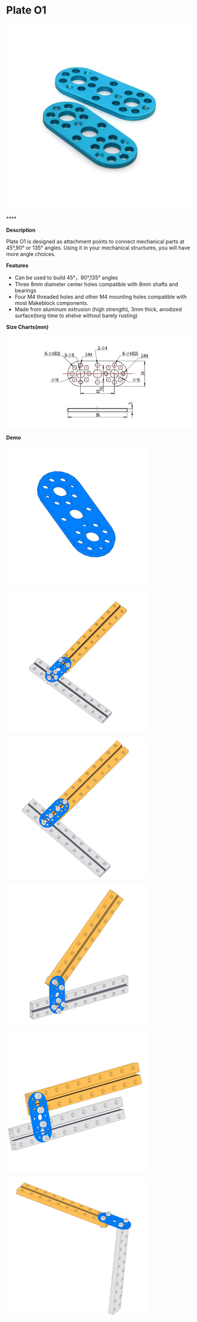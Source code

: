 # Plate O1

![](../../../../.gitbook/assets/0%20%2855%29.jpeg)

\*\*\*\*

**Description**

Plate O1 is designed as attachment points to connect mechanical parts at 45°,90° or 135° angles. Using it in your mechanical structures, you will have more angle choices.

**Features**

* Can be used to build 45°，90°,135° angles
* Three 8mm diameter center holes compatible with 8mm shafts and bearings
* Four M4 threaded holes and other M4 mounting holes compatible with most Makeblock components.
* Made from aluminum extrusion \(high strength\), 3mm thick, anodized surface\(long time to shelve without barely rusting\)

**Size Charts\(mm\)**

![](../../../../.gitbook/assets/1%20%2817%29.jpeg)

**Demo**

![](../../../../.gitbook/assets/2%20%284%29.jpeg)

![](../../../../.gitbook/assets/3%20%2816%29.jpeg)

![](../../../../.gitbook/assets/4%20%2822%29.jpeg)

![](../../../../.gitbook/assets/5%20%284%29.jpeg)

![](../../../../.gitbook/assets/6%20%282%29.jpeg)

![](../../../../.gitbook/assets/7%20%287%29.jpeg)

